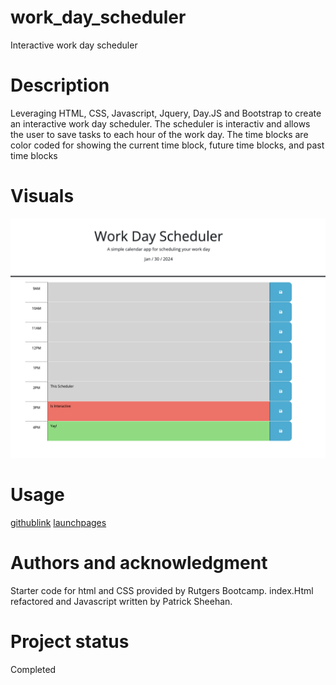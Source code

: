 # work_day_scheduler
Interactive work day scheduler

# Description
Leveraging HTML, CSS, Javascript, Jquery, Day.JS and Bootstrap to create an interactive work day scheduler. The scheduler is interactiv and allows the user to save tasks to each hour of the work day. The time blocks are color coded for showing the current time block, future time blocks, and past time blocks

# Visuals
![Screenshot](<Screenshot 2024-01-30 at 6.14.11 PM.png>)

# Usage
[githublink](https://github.com/sheehpat/work_day_scheduler)
[launchpages](https://sheehpat.github.io/work_day_scheduler)

# Authors and acknowledgment
Starter code for html and CSS provided by Rutgers Bootcamp. index.Html refactored and Javascript written by Patrick Sheehan.

# Project status
Completed